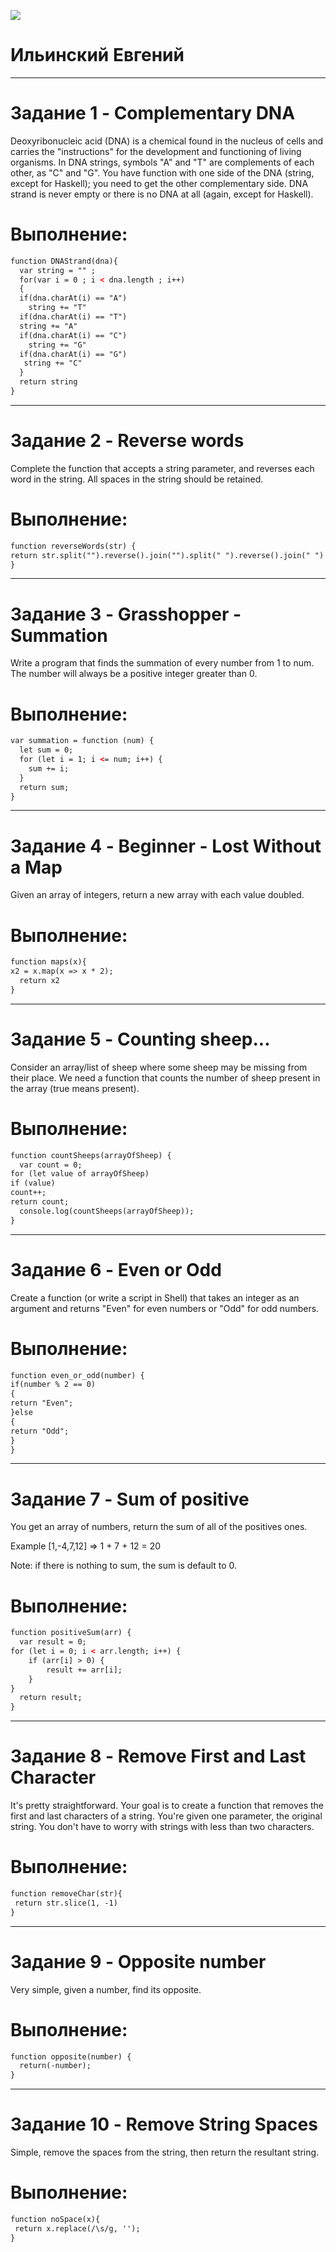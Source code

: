 ![](codewars.png)

# Ильинский Евгений

____
# Задание 1 - Complementary DNA
Deoxyribonucleic acid (DNA) is a chemical found in the nucleus of cells and carries the "instructions" for the development and functioning of living organisms.
In DNA strings, symbols "A" and "T" are complements of each other, as "C" and "G". You have function with one side of the DNA (string, except for Haskell); you need to get the other complementary side. DNA strand is never empty or there is no DNA at all (again, except for Haskell).
# Выполнение:
```html
function DNAStrand(dna){
  var string = "" ;
  for(var i = 0 ; i < dna.length ; i++)
  {
  if(dna.charAt(i) == "A")
    string += "T"
  if(dna.charAt(i) == "T")
  string += "A"
  if(dna.charAt(i) == "C")
    string += "G"
  if(dna.charAt(i) == "G")
   string += "C"
  }
  return string 
}
```
____
# Задание 2 - Reverse words
Complete the function that accepts a string parameter, and reverses each word in the string. All spaces in the string should be retained.
# Выполнение:
```html
function reverseWords(str) {
return str.split("").reverse().join("").split(" ").reverse().join(" ")
}
```
____
# Задание 3 - Grasshopper - Summation
Write a program that finds the summation of every number from 1 to num. The number will always be a positive integer greater than 0.
# Выполнение:
```html
var summation = function (num) {
  let sum = 0;
  for (let i = 1; i <= num; i++) {
    sum += i;
  }
  return sum;
}
```
____
# Задание 4 - Beginner - Lost Without a Map
Given an array of integers, return a new array with each value doubled.
# Выполнение:
```html
function maps(x){
x2 = x.map(x => x * 2);
  return x2
}
```
____
# Задание 5 - Counting sheep...
Consider an array/list of sheep where some sheep may be missing from their place. We need a function that counts the number of sheep present in the array (true means present).
# Выполнение:
```html
function countSheeps(arrayOfSheep) {
  var count = 0;
for (let value of arrayOfSheep)
if (value)
count++;
return count;
  console.log(countSheeps(arrayOfSheep));
}
```
____
# Задание 6 - Even or Odd
Create a function (or write a script in Shell) that takes an integer as an argument and returns "Even" for even numbers or "Odd" for odd numbers.
# Выполнение:
```html
function even_or_odd(number) {
if(number % 2 == 0)
{
return "Even";
}else
{
return "Odd";
}
}
```
____
# Задание 7 - Sum of positive
You get an array of numbers, return the sum of all of the positives ones.

Example [1,-4,7,12] => 1 + 7 + 12 = 20

Note: if there is nothing to sum, the sum is default to 0.
# Выполнение:
```html
function positiveSum(arr) {
  var result = 0;
for (let i = 0; i < arr.length; i++) {
    if (arr[i] > 0) {
        result += arr[i];
    }
}
  return result;
}
```
____
# Задание 8 - Remove First and Last Character
It's pretty straightforward. Your goal is to create a function that removes the first and last characters of a string. You're given one parameter, the original string. You don't have to worry with strings with less than two characters.
# Выполнение:
```html
function removeChar(str){
 return str.slice(1, -1)
}
```
____
# Задание 9 - Opposite number
Very simple, given a number, find its opposite.
# Выполнение:
```html
function opposite(number) {
  return(-number);
}
```
____
# Задание 10 - Remove String Spaces
Simple, remove the spaces from the string, then return the resultant string.
# Выполнение:
```html
function noSpace(x){
 return x.replace(/\s/g, '');
}
```
